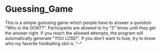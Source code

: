 # Guessing_Game

This is a simple guessing game which people have to answer a question "Who is the GOAT?". Participants are allowed to try "5" times until they get the answer right.
If you reach the allowed attempts, the program will automatically generate "YOU LOSE!". If you don't want to lose, try to know who my favorite footballing idol is. ^-^
